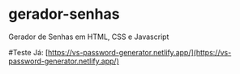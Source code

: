 # gerador-senhas
Gerador de Senhas em HTML, CSS e Javascript

#Teste Já: [https://vs-password-generator.netlify.app/](https://vs-password-generator.netlify.app/)
